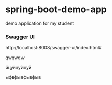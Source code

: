 # spring-boot-demo-app
demo application for my student


### Swagger UI

http://localhost:8008/swagger-ui/index.html#

qwqwqw

йцуйцуйцуй




ыфвфывфывфыв
